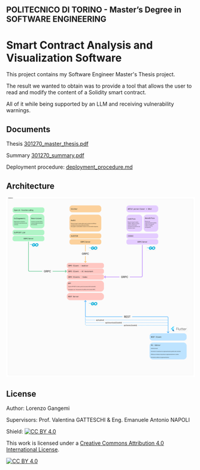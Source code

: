 
## POLITECNICO DI TORINO -  Master’s Degree in SOFTWARE ENGINEERING 
# Smart Contract Analysis and Visualization Software

This project contains my Software Engineer Master's Thesis project.

The result we wanted to obtain was to provide a tool that allows the user to read and modify the content of a Solidity smart contract.

All of it while being supported by an LLM and receiving vulnerability warnings.

## Documents

Thesis [301270_master_thesis.pdf](301270_master_thesis.pdf) 

Summary [301270_summary.pdf](301270_summary.pdf) 

Deployment procedure: [deployment_procedure.md](deployment/deployment_procedure.md)

## Architecture

![Architecture structure from Figma](Architecture.png)

## License

Author: 
Lorenzo Gangemi

Supervisors:
Prof. Valentina GATTESCHI &
Eng. Emanuele Antonio NAPOLI

Shield: [![CC BY 4.0][cc-by-shield]][cc-by]

This work is licensed under a
[Creative Commons Attribution 4.0 International License][cc-by].

[![CC BY 4.0][cc-by-image]][cc-by]

[cc-by]: http://creativecommons.org/licenses/by/4.0/
[cc-by-image]: https://i.creativecommons.org/l/by/4.0/88x31.png
[cc-by-shield]: https://img.shields.io/badge/License-CC%20BY%204.0-lightgrey.svg